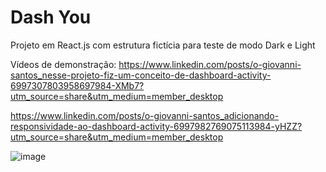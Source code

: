 <link rel="stylesheet" href="https://cdnjs.cloudflare.com/ajax/libs/font-awesome/5.15.3/css/all.min.css" integrity="sha512-1gR8Z1/A0M2rLjkA+GPcF8y6DfU6YzU6P4l4/v8ZzeCk3DBPdG00yyxgSgxlnKKiWYcV7FpzzIwzV7ZbnkDZAw==" crossorigin="anonymous" referrerpolicy="no-referrer" />

# Dash You

Projeto em React.js com estrutura fictícia para teste de modo Dark e Light 

<i class="fas fa-star"></i>

Vídeos de demonstração: https://www.linkedin.com/posts/o-giovanni-santos_nesse-projeto-fiz-um-conceito-de-dashboard-activity-6997307803958697984-XMb7?utm_source=share&utm_medium=member_desktop

https://www.linkedin.com/posts/o-giovanni-santos_adicionando-responsividade-ao-dashboard-activity-6997982769075113984-yHZZ?utm_source=share&utm_medium=member_desktop

![image](https://user-images.githubusercontent.com/115193826/233214511-d24a8c77-df47-4aaf-8e24-b62959555810.png)
